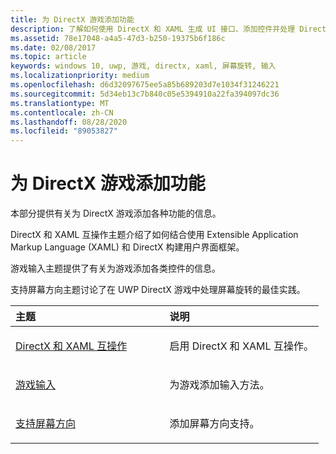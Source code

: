 ```yaml
---
title: 为 DirectX 游戏添加功能
description: 了解如何使用 DirectX 和 XAML 生成 UI 接口、添加控件并处理 DirectX 游戏中的屏幕旋转。
ms.assetid: 78e17048-a4a5-47d3-b250-19375b6f186c
ms.date: 02/08/2017
ms.topic: article
keywords: windows 10, uwp, 游戏, directx, xaml, 屏幕旋转, 输入
ms.localizationpriority: medium
ms.openlocfilehash: d6d32097675ee5a85b689203d7e1034f31246221
ms.sourcegitcommit: 5d34eb13c7b840c05e5394910a22fa394097dc36
ms.translationtype: MT
ms.contentlocale: zh-CN
ms.lasthandoff: 08/28/2020
ms.locfileid: "89053827"
---
```

# <a name="add-features-to-directx-games"></a>为 DirectX 游戏添加功能

本部分提供有关为 DirectX 游戏添加各种功能的信息。

DirectX 和 XAML 互操作主题介绍了如何结合使用 Extensible Application Markup Language (XAML) 和 DirectX 构建用户界面框架。

游戏输入主题提供了有关为游戏添加各类控件的信息。

支持屏幕方向主题讨论了在 UWP DirectX 游戏中处理屏幕旋转的最佳实践。

<table>
<colgroup>
<col width="50%" />
<col width="50%" />
</colgroup>
<thead>
<tr class="header">
<th align="left">主题</th>
<th align="left">说明</th>
</tr>
</thead>
<tbody>
<tr class="odd">
<td align="left"><p><a href="directx-and-xaml-interop.md">DirectX 和 XAML 互操作</a></p></td>
<td align="left"><p>启用 DirectX 和 XAML 互操作。</p></td>
</tr>
<tr class="even">
<td align="left"><p><a href="directx-game-input.md">游戏输入</a></p></td>
<td align="left"><p>为游戏添加输入方法。</p></td>
</tr>
<tr class="odd">
<td align="left"><p><a href="supporting-screen-rotation-directx-and-cpp.md">支持屏幕方向</a></p></td>
<td align="left"><p>添加屏幕方向支持。</p></td>
</tr>
</tbody>
</table>